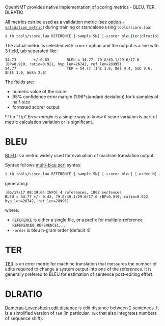 OpenNMT provides native implementation of scoring metrics - BLEU, TER, DLRATIO

All metrics can be used as a validation metric (see [option `-validation_metric`](../options/train/#trainer-options)) during training or standalone using `tools/score.lua`:

```bash
$ th tools/score.lua REFERENCE [-sample SN] [-scorer bleu|ter|dlratio] PARAMS < OUT
```

The actual metric is selected with `scorer` option and the output is a line with 3 field, tab separated like:

```
34.73        +/-0.83        BLEU = 34.77, 79.8/49.1/29.6/17.6 (BP=0.919, ratio=0.922, hyp_len=26742, ref_len=28995)
54.77                       TER = 54.77 (Ins 1.8, Del 4.4, Sub 9.6, Shft 1.9, WdSh 2.6)
```

The fields are:

* numeric value of the score
* 95% confidence error margin (1.96*standard deviation) for k samples of half-size
* formated scorer output

!!! tip "Tip"
    *Error margin* is a simple way to know if score variation is part of metric calculation variation or is significant.

# BLEU

[BLEU](https://en.wikipedia.org/wiki/BLEU) is a metric widely used for evaluation of machine translation output.

Syntax follows [multi-bleu.perl](https://github.com/moses-smt/mosesdecoder/blob/master/scripts/generic/multi-bleu.perl) syntax:

```bash
$ th tools/score.lua REFERENCE [-sample SN] [-scorer bleu] [-order N] < OUT
```

generating:
```log
[06/17/17 09:39:04 INFO] 4 references, 1002 sentences
BLEU = 34.77 +/- 0.43, 79.8/49.1/29.6/17.6 (BP=0.919, ratio=0.922, hyp_len=26742, ref_len=28995)
```

where:

* `REFERENCE` is either a single file, or a prefix for multiple-reference `REFERENCE0`, `REFERENCE1`, ...
* `-order` is bleu n-gram order (default 4)

# TER

[TER](http://www.cs.umd.edu/~snover/tercom/) is an error metric for machine translation that messures the number of edits required to change a system output into one of the references. It is generally prefered to BLEU for estimation of sentence post-editing effort.

# DLRATIO

[Damerau-Levenshtein edit distance](https://en.wikipedia.org/wiki/Damerau–Levenshtein_distance) is edit distance between 2 sentences. It is a simplified version of `TER` (in particular, `TER` that also integrates numbers of sequence shift).




